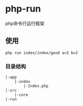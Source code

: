 # php-run

php命令行运行框架

## 使用
~~~
php run index/index/good a=3 b=2
~~~
    
### 目录结构
~~~
|-app
    |-index
        |-Index.php            
|-src
    |-core        
|-run
~~~
